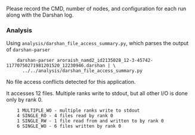 Please record the CMD, number of nodes, and configuration for each run along with the Darshan log.

### Analysis

Using  `analysis/darshan_file_access_summary.py`, which parses the output of `darshan-parser`

        darshan-parser aroraish_namd2_id2135028_12-3-45742-11770750271981201520_12230946.darshan | \
          ../../analysis/darshan_file_access_summary.py

No file access conflicts detected for this application.

It accesses 12 files. Multiple ranks write to stdout, but all other I/O
is done only by rank 0.

        1 MULTIPLE_WO - multiple ranks write to stdout
        4 SINGLE_RO - 4 files read by rank 0
        1 SINGLE_RW - 1 file read from and written to by rank 0
        6 SINGLE_WO - 6 files written by rank 0
